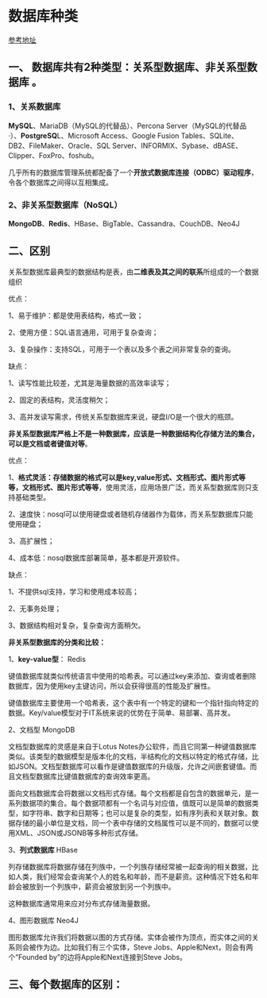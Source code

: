 # 数据库种类

[参考地址](https://blog.csdn.net/SeniorShen/article/details/100530709)

## **一、** 数据库共有2种类型：**关系型数据库**、**非关系型数据库** 。

### 1、关系数据库

**MySQL**、MariaDB（MySQL的代替品）、Percona Server（MySQL的代替品·）、**PostgreSQ**L、Microsoft Access、Google Fusion Tables、SQLite、DB2、FileMaker、Oracle、SQL Server、INFORMIX、Sybase、dBASE、Clipper、FoxPro、foshub。

几乎所有的数据库管理系统都配备了一个**开放式数据库连接（ODBC）驱动程序**，令各个数据库之间得以互相集成。

### **2、非关系型数据库（NoSQL）**

**MongoDB**、**Redis**、HBase、BigTable、Cassandra、CouchDB、Neo4J

## 二、区别

关系型数据库最典型的数据结构是表，由**二维表及其之间的联系**所组成的一个数据组织

优点：

1、易于维护：都是使用表结构，格式一致；

2、使用方便：SQL语言通用，可用于复杂查询；

3、复杂操作：支持SQL，可用于一个表以及多个表之间非常复杂的查询。

缺点：

1、读写性能比较差，尤其是海量数据的高效率读写；

2、固定的表结构，灵活度稍欠；

3、高并发读写需求，传统关系型数据库来说，硬盘I/O是一个很大的瓶颈。

**非关系型数据库严格上不是一种数据库，应该是一种数据结构化存储方法的集合，可以是文档或者键值对等**。

优点：

1、**格式灵活：存储数据的格式可以是key,value形式、文档形式、图片形式等等，文档形式、图片形式等等**，使用灵活，应用场景广泛，而关系型数据库则只支持基础类型。

2、速度快：nosql可以使用硬盘或者随机存储器作为载体，而关系型数据库只能使用硬盘；

3、高扩展性；

4、成本低：nosql数据库部署简单，基本都是开源软件。

缺点：

1、不提供sql支持，学习和使用成本较高；

2、无事务处理；

3、数据结构相对复杂，复杂查询方面稍欠。

**非关系型数据库的分类和比较：**

1、**key-value型**：					Redis

键值数据库就类似传统语言中使用的哈希表。可以通过key来添加、查询或者删除数据库，因为使用key主键访问，所以会获得很高的性能及扩展性。

键值数据库主要使用一个哈希表，这个表中有一个特定的键和一个指针指向特定的数据。Key/value模型对于IT系统来说的优势在于简单、易部署、高并发。

2、文档型  					MongoDB

文档型数据库的灵感是来自于Lotus Notes办公软件，而且它同第一种键值数据库类似。该类型的数据模型是版本化的文档，半结构化的文档以特定的格式存储，比如JSON。文档型数据库可以看作是键值数据库的升级版，允许之间嵌套键值。而且文档型数据库比键值数据库的查询效率更高。

面向文档数据库会将数据以文档形式存储。每个文档都是自包含的数据单元，是一系列数据项的集合。每个数据项都有一个名词与对应值，值既可以是简单的数据类型，如字符串、数字和日期等；也可以是复杂的类型，如有序列表和关联对象。数据存储的最小单位是文档，同一个表中存储的文档属性可以是不同的，数据可以使用XML、JSON或JSONB等多种形式存储。

3、**列式数据库**					HBase

列存储数据库将数据存储在列族中，一个列族存储经常被一起查询的相关数据，比如人类，我们经常会查询某个人的姓名和年龄，而不是薪资。这种情况下姓名和年龄会被放到一个列族中，薪资会被放到另一个列族中。

这种数据库通常用来应对分布式存储海量数据。

4、图形数据库					Neo4J

图形数据库允许我们将数据以图的方式存储。实体会被作为顶点，而实体之间的关系则会被作为边。比如我们有三个实体，Steve Jobs、Apple和Next，则会有两个“Founded by”的边将Apple和Next连接到Steve Jobs。

## **三、每个数据库的区别：**

